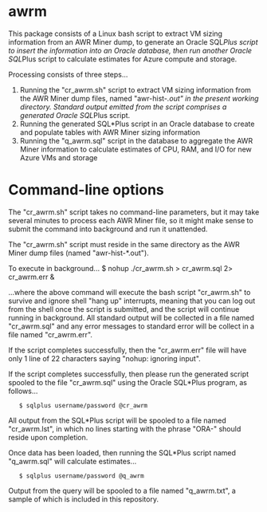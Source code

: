 # awrm
This package consists of a Linux bash script to extract VM sizing information from an AWR Miner dump, to generate an Oracle SQL*Plus script to insert the information into an Oracle database, then run another Oracle SQL*Plus script to calculate estimates for Azure compute and storage.

Processing consists of three steps...

1. Running the "cr_awrm.sh" script to extract VM sizing information from the AWR Miner dump files, named "awr-hist-*.out" in the present working directory.  Standard output emitted from the script comprises a generated Oracle SQL*Plus script.
2. Running the generated SQL*Plus script in an Oracle database to create and populate tables with AWR Miner sizing information
3. Running the "q_awrm.sql" script in the database to aggregate the AWR Miner information to calculate estimates of CPU, RAM, and I/O for new Azure VMs and storage

# Command-line options
The "cr_awrm.sh" script takes no command-line parameters, but it may take several minutes to process each AWR Miner file, so it might make sense to submit the command into background and run it unattended.

The "cr_awrm.sh" script must reside in the same directory as the AWR Miner dump files (named "awr-hist-*.out").

To execute in background...
       $ nohup ./cr_awrm.sh > cr_awrm.sql 2> cr_awrm.err &
       
...where the above command will execute the bash script "cr_awrm.sh" to survive and ignore shell "hang up" interrupts, meaning that you can log out from the shell once the script is submitted, and the script will continue running in background.  All standard output will be collected in a file named "cr_awrm.sql" and any error messages to standard error will be collect in a file named "cr_awrm.err".

If the script completes successfully, then the "cr_awrm.err" file will have only 1 line of 22 characters saying "nohup: ignoring input".

If the script completes successfully, then please run the generated script spooled to the file "cr_awrm.sql" using the Oracle SQL*Plus program, as follows...

       $ sqlplus username/password @cr_awrm

All output from the SQL*Plus script will be spooled to a file named "cr_awrm.lst", in which no lines starting with the phrase "ORA-" should reside upon completion.

Once data has been loaded, then running the SQL*Plus script named "q_awrm.sql" will calculate estimates...

       $ sqlplus username/password @q_awrm

Output from the query will be spooled to a file named "q_awrm.txt", a sample of which is included in this repository.
